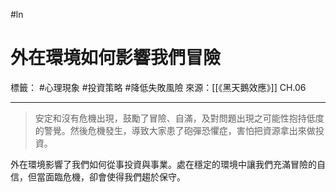 #ln 
# 外在環境如何影響我們冒險
標籤： #心理現象 #投資策略 #降低失敗風險 
來源：[[《黑天鵝效應》]] CH.06

---

> 安定和沒有危機出現，鼓勵了冒險、自滿，及對問題出現之可能性抱持低度的警覺。然後危機發生，導致大家患了砲彈恐懼症，害怕把資源拿出來做投資。

外在環境影響了我們如何從事投資與事業。處在穩定的環境中讓我們充滿冒險的自信，但當面臨危機，卻會使得我們趨於保守。